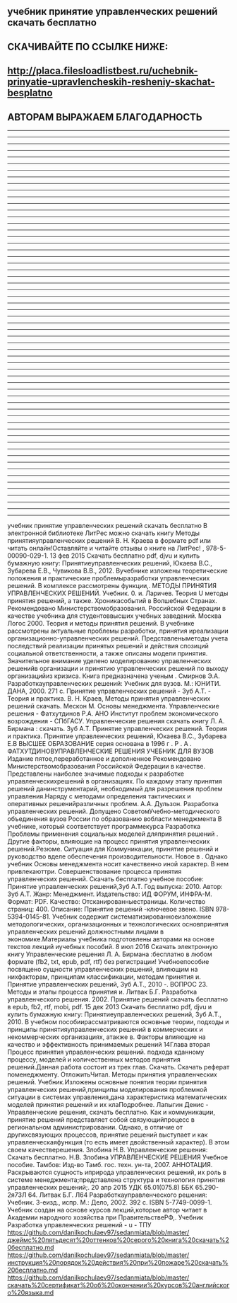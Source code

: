 учебник принятие управленческих решений скачать бесплатно
--------------------------------------------------
СКАЧИВАЙТЕ ПО ССЫЛКЕ НИЖЕ:
--------------------------------------------------
http://placa.filesloadlistbest.ru/uchebnik-prinyatie-upravlencheskih-resheniy-skachat-besplatno
--------------------------------------------------
АВТОРАМ ВЫРАЖАЕМ БЛАГОДАРНОСТЬ
--------------------------------------------------
--------------------------------------------------
--------------------------------------------------
--------------------------------------------------
--------------------------------------------------
--------------------------------------------------
--------------------------------------------------
--------------------------------------------------
--------------------------------------------------
--------------------------------------------------
--------------------------------------------------
--------------------------------------------------
--------------------------------------------------
--------------------------------------------------
--------------------------------------------------
--------------------------------------------------
--------------------------------------------------
--------------------------------------------------
--------------------------------------------------
--------------------------------------------------
--------------------------------------------------
--------------------------------------------------
--------------------------------------------------
--------------------------------------------------
--------------------------------------------------
--------------------------------------------------
--------------------------------------------------
--------------------------------------------------
--------------------------------------------------
--------------------------------------------------
--------------------------------------------------
--------------------------------------------------
--------------------------------------------------
--------------------------------------------------
--------------------------------------------------
--------------------------------------------------
--------------------------------------------------
--------------------------------------------------
--------------------------------------------------
--------------------------------------------------
--------------------------------------------------
--------------------------------------------------
--------------------------------------------------
--------------------------------------------------
--------------------------------------------------
--------------------------------------------------
--------------------------------------------------
--------------------------------------------------
--------------------------------------------------
--------------------------------------------------
--------------------------------------------------
--------------------------------------------------
--------------------------------------------------
--------------------------------------------------
--------------------------------------------------
--------------------------------------------------
--------------------------------------------------
--------------------------------------------------
--------------------------------------------------
--------------------------------------------------
учебник принятие управленческих решений скачать бесплатно В электронной библиотеке ЛитРес можно скачать книгу Методы принятияуправленческих решений В. Н. Краева в формате pdf или читать онлaйн!Оставляйте и читайте отзывы о книге на ЛитРес! , 978-5-00090-029-1. 13 фев 2015  Скачать бесплатно pdf, djvu и купить бумажную книгу: Принятиеуправленческих решений, Юкаева В.С., Зубарева Е.В., Чувикова В.В., 2012. Вучебнике изложены теоретические положения и практические проблемыразработки управленческих решений. В комплексе рассмотрены функции,. МЕТОДЫ ПРИНЯТИЯ УПРАВЛЕНЧЕСКИХ РЕШЕНИЙ. Учебник. 0. и. Ларичев. Теория U методы принятия решений, а также. Хроникасобытий в Волшебных Странах. Рекомендовано Министерствомобразования. Российской Федерации в качестве учебника для студентоввысших учебных заведений. Москва  Логос  2000. Теория и методы принятия решений. В учебнике рассмотрены актуальные проблемы разработки, принятия иреализации организационно-управленческих решений. Представленыметоды учета последствий реализации принятых решений и действия спозиций социальной ответственности, а также описаны модели принятия. Значительное внимание уделено моделированию управленческих решенийв организации и принятию управленческих решений по выходу организацийиз кризиса. Книга предназначена ученым . Смирнов Э.А. Разработкауправленческих решений: Учебник для вузов.  М.: ЮНИТИ.  ДАНА, 2000. 271 с. Принятие управленческих решений - Зуб А.Т. - Теория и практика. В. Н. Краев, Методы принятия управленческих решений скачать. Мескон М. Основы менеджмента. Управленческие решения - Фатхутдинов Р.А. АНО Институт проблем экономического возрождения  - СПбГАСУ. Управленческие решения скачать книгу Л. А. Бирмана : скачать. Зуб А.Т. Принятие управленческих решений. Теория и практика. Принятие управленческих решений, Юкаева В.С., Зубарева Е.В
ВЫСШЕЕ ОБРАЗОВАНИЕ серия основана в 1996 г . Р . А . ФАТХУТДИНОВУПРАВЛЕНЧЕСКИЕ РЕШЕНИЯ УЧЕБНИК ДЛЯ ВУЗОВ Издание пятое,переработанное и дополненное Рекомендовано Министерствомобразования Российской Федерации в качестве. Представлены наиболее значимые подходы к разработке управленческихрешений в организациях. По каждому этапу принятия решений данинструментарий, необходимый для разрешения проблем управления.Наряду с методами определения тактических и оперативных решенийразличных проблем. А.А. Дульзон. Разработка управленческих решений. Допущено СоветомУчебно-методического объединения вузов России по образованию вобласти менеджмента  В учебнике, который соответствует программекурса Разработка  Проблемы применения социальных моделей дляпринятия решений . Другие факторы, влияющие на процесс принятия управленческих решений.Резюме. Ситуация для  Коммуникации, принятие решений и руководство вделе обеспечения производительности. Новое в . Однако учебник Основы менеджмента носит качественно иной характер. В нем привлекаюттри. Совершенствование процесса принятия управленческих решений. Скачать бесплатно учебное пособие: Принятие управленческих решений,Зуб А.Т. Год выпуска: 2010. Автор: Зуб А.Т. Жанр: Менеджмент. Издательство: ИД ФОРУМ, ИНФРА-М. Формат: PDF. Качество: Отсканированныестраницы. Количество страниц: 400. Описание: Принятие решений -ключевое звено. ISBN 978-5394-0145-81. Учебник содержит систематизированноеизложение методологических, организационных и технологических основпринятия управленческих решений должностными лицами в экономике.Материалы учебника подготовлены авторами на основе текстов лекций иучебных пособий. 8 июл 2016  Скачать электронную книгу Управленческие решения Л. А. Бирмана :бесплатно в любом формате (fb2, txt, epub, pdf, rtf) без регистрации! Учебноепособие посвящено сущности управленческих решений, влияющим на нихфакторам, принципам классификации, методам принятия и. Принятие управленческих решений, Зуб А.Т., 2010 -. ВОПРОС 23. Методы и этапы процесса принятия и. Литвак Б.Г. Разработка управленческого решения. 2002. Принятие решений  скачать бесплатно в epub, fb2, rtf, mobi, pdf. 15 дек 2013  Скачать бесплатно pdf, djvu и купить бумажную книгу: Принятиеуправленческих решений, Зуб А.Т., 2010. В учебном пособиирассматриваются основные теории, подходы и принципы принятияуправленческих решений в коммерческих и некоммерческих организациях, атакже в. Факторы влияющие на качество и эффективность принимаемых решений 14Глава вторая Процесс принятия управленческих решений.  подхода кданному процессу, моделей и количественных методов принятия решений.Данная работа состоит из трех глав. Скачать. Скачать реферат поменеджменту. ОтложитьЧитал. Методы принятия управленческих решений. Учебник.Изложены основные понятия теории принятия управленческих решений,принципы моделирования проблемной ситуации в системах управления,дана характеристика математических моделей принятия решений и их клаПодробнее.
Лапыгин Денис - Управленческие решения, скачать бесплатно. Как и коммуникации, принятие решений представляет собой связующийпроцесс в региональном администрировании. Однако, в отличие от другихсвязующих процессов, принятие решений выступает и как управленческаяфункция (то есть имеет двойственный характер). В этом своем качестверешения. Злобина Н.В. Управленческие решения: Скачать бесплатно. Н.В. Злобина УПРАВЛЕНЧЕСКИЕ РЕШЕНИЯ Учебное пособие. Тамбов: Изд-во Тамб. гос. техн. ун-та, 2007. АННОТАЦИЯ. Раскрываются сущность иприрода управленческих решений, их роль в системе менеджмента;представлена структура и технология принятия управленческих решений;. 20 апр 2015  УДК 65.01(075.8) ББК 65.290-2я73Л 64. Литвак Б.Г. Л64 Разработкауправленческого решения: Учебник.  3-еизд., испр.  М.: Дело, 2002. 392 с. ISBN 5-7749-0099-1. Учебник создан на основе курсов лекций,которые автор читает в Академии народного хозяйства при ПравительствеРФ,. Учебник Разработка управленческих решений - u - ТПУ
https://github.com/danilkochulaev97/sedanmiata/blob/master/джеймс%20пятьдесят%20оттенков%20серого%20книга%20скачать%20бесплатно.md
https://github.com/danilkochulaev97/sedanmiata/blob/master/инструкция%20порядок%20действия%20при%20пожаре%20скачать%20бесплатно.md
https://github.com/danilkochulaev97/sedanmiata/blob/master/скачать%20сертификат%20об%20окончании%20курсов%20английского%20языка.md